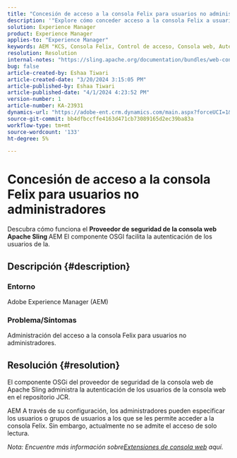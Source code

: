 ```yaml
---
title: "Concesión de acceso a la consola Felix para usuarios no administradores"
description: '"Explore cómo conceder acceso a la consola Felix a usuarios no administradores mediante el proveedor de seguridad de la consola web de Apache Sling".'
solution: Experience Manager
product: Experience Manager
applies-to: "Experience Manager"
keywords: AEM "KCS, Consola Felix, Control de acceso, Consola web, Autenticación, Configuración, Acceso de solo lectura, Usuarios de la, Componente OSGi"
resolution: Resolution
internal-notes: "https://sling.apache.org/documentation/bundles/web-console-extensions.html"
bug: false
article-created-by: Eshaa Tiwari
article-created-date: "3/20/2024 3:15:05 PM"
article-published-by: Eshaa Tiwari
article-published-date: "4/1/2024 4:23:52 PM"
version-number: 1
article-number: KA-23931
dynamics-url: "https://adobe-ent.crm.dynamics.com/main.aspx?forceUCI=1&pagetype=entityrecord&etn=knowledgearticle&id=ed95c99e-cce6-ee11-904c-6045bd03c412"
source-git-commit: bb4dfbccffe4163d471cb73089165d2ec39ba83a
workflow-type: tm+mt
source-wordcount: '133'
ht-degree: 5%

---
```


# Concesión de acceso a la consola Felix para usuarios no administradores


Descubra cómo funciona el <b>Proveedor de seguridad de la consola web Apache Sling </b>AEM El componente OSGI facilita la autenticación de los usuarios de la.



## Descripción {#description}


### Entorno

Adobe Experience Manager (AEM)

### Problema/Síntomas

Administración del acceso a la consola Felix para usuarios no administradores.


## Resolución {#resolution}


El componente OSGi del proveedor de seguridad de la consola web de Apache Sling administra la autenticación de los usuarios de la consola web en el repositorio JCR.

AEM A través de su configuración, los administradores pueden especificar los usuarios o grupos de usuarios a los que se les permite acceder a la consola Felix. Sin embargo, actualmente no se admite el acceso de solo lectura.

*Nota: Encuentre más información sobre[Extensiones de consola web](https://sling.apache.org/documentation/bundles/web-console-extensions.html) aquí.*
